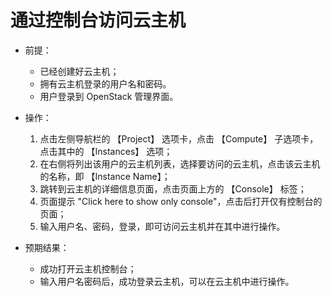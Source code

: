 # 通过控制台访问云主机

* 前提：

  * 已经创建好云主机；
  * 拥有云主机登录的用户名和密码。
  * 用户登录到 OpenStack 管理界面。

* 操作：

  1. 点击左侧导航栏的 【Project】 选项卡，点击 【Compute】 子选项卡，点击其中的 【Instances】 选项；
  1. 在右侧将列出该用户的云主机列表，选择要访问的云主机，点击该云主机的名称，即 【Instance Name】；
  1. 跳转到云主机的详细信息页面，点击页面上方的 【Console】 标签；
  1. 页面提示 "Click here to show only console"，点击后打开仅有控制台的页面；
  1. 输入用户名、密码，登录，即可访问云主机并在其中进行操作。

* 预期结果：

  * 成功打开云主机控制台；
  * 输入用户名密码后，成功登录云主机，可以在云主机中进行操作。

